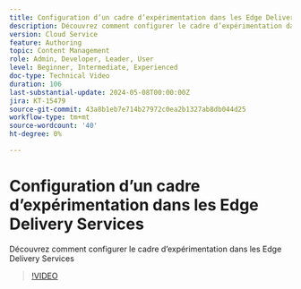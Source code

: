 ```yaml
---
title: Configuration d’un cadre d’expérimentation dans les Edge Delivery Services
description: Découvrez comment configurer le cadre d’expérimentation dans les Edge Delivery Services
version: Cloud Service
feature: Authoring
topic: Content Management
role: Admin, Developer, Leader, User
level: Beginner, Intermediate, Experienced
doc-type: Technical Video
duration: 106
last-substantial-update: 2024-05-08T00:00:00Z
jira: KT-15479
source-git-commit: 43a8b1eb7e714b27972c0ea2b1327ab8db044d25
workflow-type: tm+mt
source-wordcount: '40'
ht-degree: 0%

---
```



# Configuration d’un cadre d’expérimentation dans les Edge Delivery Services

Découvrez comment configurer le cadre d’expérimentation dans les Edge Delivery Services

>[!VIDEO](https://video.tv.adobe.com/v/3429062/?learn=on)
